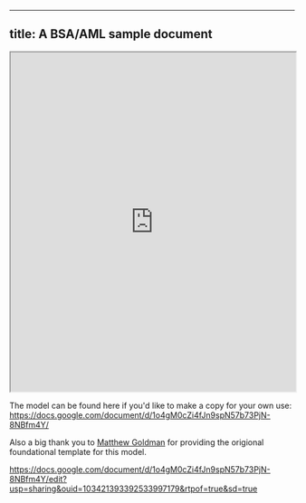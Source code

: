 
---
title: A BSA/AML sample document
---

<iframe width="100%" height="600px" src="https://docs.google.com/document/d/e/2PACX-1vS5NzUfU9rDoHYS73_q_1DxyQv-E90x-Aysyxs4w8HCRigyreOd2Nr9D8e_AIZIkQ/pub?embedded=true"></iframe>

The model can be found here if you'd like to make a copy for your own use: <https://docs.google.com/document/d/1o4gM0cZi4fJn9spN57b73PjN-8NBfm4Y/>

Also a big thank you to [Matthew Goldman](https://twitter.com/magoldman) for providing the origional foundational template for this model.

https://docs.google.com/document/d/1o4gM0cZi4fJn9spN57b73PjN-8NBfm4Y/edit?usp=sharing&ouid=103421393392533997179&rtpof=true&sd=true